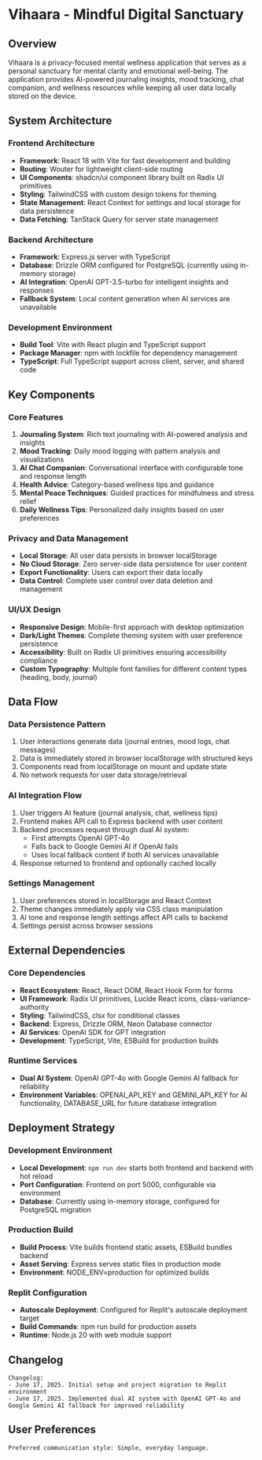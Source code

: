 # Vihaara - Mindful Digital Sanctuary

## Overview

Vihaara is a privacy-focused mental wellness application that serves as a personal sanctuary for mental clarity and emotional well-being. The application provides AI-powered journaling insights, mood tracking, chat companion, and wellness resources while keeping all user data locally stored on the device.

## System Architecture

### Frontend Architecture
- **Framework**: React 18 with Vite for fast development and building
- **Routing**: Wouter for lightweight client-side routing
- **UI Components**: shadcn/ui component library built on Radix UI primitives
- **Styling**: TailwindCSS with custom design tokens for theming
- **State Management**: React Context for settings and local storage for data persistence
- **Data Fetching**: TanStack Query for server state management

### Backend Architecture
- **Framework**: Express.js server with TypeScript
- **Database**: Drizzle ORM configured for PostgreSQL (currently using in-memory storage)
- **AI Integration**: OpenAI GPT-3.5-turbo for intelligent insights and responses
- **Fallback System**: Local content generation when AI services are unavailable

### Development Environment
- **Build Tool**: Vite with React plugin and TypeScript support
- **Package Manager**: npm with lockfile for dependency management
- **TypeScript**: Full TypeScript support across client, server, and shared code

## Key Components

### Core Features
1. **Journaling System**: Rich text journaling with AI-powered analysis and insights
2. **Mood Tracking**: Daily mood logging with pattern analysis and visualizations
3. **AI Chat Companion**: Conversational interface with configurable tone and response length
4. **Health Advice**: Category-based wellness tips and guidance
5. **Mental Peace Techniques**: Guided practices for mindfulness and stress relief
6. **Daily Wellness Tips**: Personalized daily insights based on user preferences

### Privacy and Data Management
- **Local Storage**: All user data persists in browser localStorage
- **No Cloud Storage**: Zero server-side data persistence for user content
- **Export Functionality**: Users can export their data locally
- **Data Control**: Complete user control over data deletion and management

### UI/UX Design
- **Responsive Design**: Mobile-first approach with desktop optimization
- **Dark/Light Themes**: Complete theming system with user preference persistence
- **Accessibility**: Built on Radix UI primitives ensuring accessibility compliance
- **Custom Typography**: Multiple font families for different content types (heading, body, journal)

## Data Flow

### Data Persistence Pattern
1. User interactions generate data (journal entries, mood logs, chat messages)
2. Data is immediately stored in browser localStorage with structured keys
3. Components read from localStorage on mount and update state
4. No network requests for user data storage/retrieval

### AI Integration Flow
1. User triggers AI feature (journal analysis, chat, wellness tips)
2. Frontend makes API call to Express backend with user content
3. Backend processes request through dual AI system:
   - First attempts OpenAI GPT-4o 
   - Falls back to Google Gemini AI if OpenAI fails
   - Uses local fallback content if both AI services unavailable
4. Response returned to frontend and optionally cached locally

### Settings Management
1. User preferences stored in localStorage and React Context
2. Theme changes immediately apply via CSS class manipulation
3. AI tone and response length settings affect API calls to backend
4. Settings persist across browser sessions

## External Dependencies

### Core Dependencies
- **React Ecosystem**: React, React DOM, React Hook Form for forms
- **UI Framework**: Radix UI primitives, Lucide React icons, class-variance-authority
- **Styling**: TailwindCSS, clsx for conditional classes
- **Backend**: Express, Drizzle ORM, Neon Database connector
- **AI Services**: OpenAI SDK for GPT integration
- **Development**: TypeScript, Vite, ESBuild for production builds

### Runtime Services
- **Dual AI System**: OpenAI GPT-4o with Google Gemini AI fallback for reliability
- **Environment Variables**: OPENAI_API_KEY and GEMINI_API_KEY for AI functionality, DATABASE_URL for future database integration

## Deployment Strategy

### Development Environment
- **Local Development**: `npm run dev` starts both frontend and backend with hot reload
- **Port Configuration**: Frontend on port 5000, configurable via environment
- **Database**: Currently using in-memory storage, configured for PostgreSQL migration

### Production Build
- **Build Process**: Vite builds frontend static assets, ESBuild bundles backend
- **Asset Serving**: Express serves static files in production mode
- **Environment**: NODE_ENV=production for optimized builds

### Replit Configuration
- **Autoscale Deployment**: Configured for Replit's autoscale deployment target
- **Build Commands**: npm run build for production assets
- **Runtime**: Node.js 20 with web module support

## Changelog

```
Changelog:
- June 17, 2025. Initial setup and project migration to Replit environment
- June 17, 2025. Implemented dual AI system with OpenAI GPT-4o and Google Gemini AI fallback for improved reliability
```

## User Preferences

```
Preferred communication style: Simple, everyday language.
```